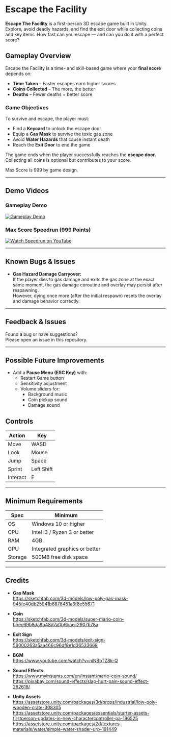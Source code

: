 # Escape the Facility

**Escape The Facility** is a first-person 3D escape game built in Unity. Explore, avoid deadly hazards, and find the exit door while collecting coins and key items. How fast can you escape — and can you do it with a perfect score?

## Gameplay Overview

Escape the Facility is a time- and skill-based game where your **final score** depends on:

- **Time Taken** – Faster escapes earn higher scores  
- **Coins Collected** – The more, the better  
- **Deaths** – Fewer deaths = better score  

### Game Objectives

To survive and escape, the player must:

- Find a **Keycard** to unlock the escape door
- Equip a **Gas Mask** to survive the toxic gas zone  
- Avoid **Water Hazards** that cause instant death
- Reach the **Exit Door** to end the game 

The game ends when the player successfully reaches the **escape door**. Collecting all coins is optional but contributes to your score.

Max Score is 999 by game design.

---

## Demo Videos

### Gameplay Demo  
[![Gameplay Demo](https://img.youtube.com/vi/YKSbw5FFkUo/0.jpg)](https://youtu.be/YKSbw5FFkUo)

### Max Score Speedrun (999 Points)  
[![Watch Speedrun on YouTube](https://img.youtube.com/vi/N3LoRqUaNEY/0.jpg)](https://youtu.be/N3LoRqUaNEY)

---

## Known Bugs & Issues

- **Gas Hazard Damage Carryover:**  
  If the player dies to gas damage and exits the gas zone at the exact same moment, the gas damage coroutine and overlay may persist after respawning.  
  However, dying once more (after the initial respawn) resets the overlay and damage behavior correctly.

---

## Feedback & Issues
Found a bug or have suggestions?  
Please open an issue in this repository.

---

## Possible Future Improvements

- Add a **Pause Menu (ESC Key)** with:
  - Restart Game button
  - Sensitivity adjustment
  - Volume sliders for:
    - Background music
    - Coin pickup sound
    - Damage sound



## Controls

| Action         | Key         |
|----------------|-------------|
| Move           | WASD        |
| Look           | Mouse       |
| Jump           | Space       |
| Sprint         | Left Shift  |
| Interact       | E           |

---

## Minimum Requirements

| Spec           | Minimum                             |
|----------------|--------------------------------------|
| OS             | Windows 10 or higher                 |
| CPU            | Intel i3 / Ryzen 3 or better         |
| RAM            | 4GB                                  |
| GPU            | Integrated graphics or better        |
| Storage        | 500MB free disk space                |

---

## Credits

- **Gas Mask**  
  https://sketchfab.com/3d-models/low-poly-gas-mask-945fc40db25941b6878451a3f8e55671

- **Coin**  
  https://sketchfab.com/3d-models/super-mario-coin-b5ec69b8da8b48d7a0b6baec2907b78a

- **Exit Sign**  
  https://sketchfab.com/3d-models/exit-sign-56000263a5aa466c96df8e1d36533668

- **BGM**  
  https://www.youtube.com/watch?v=niNBbTZ8k-Q

- **Sound Effects**  
  https://www.myinstants.com/en/instant/mario-coin-sound/  
  https://pixabay.com/sound-effects/slap-hurt-pain-sound-effect-262618/

- **Unity Assets**  
  https://assetstore.unity.com/packages/3d/props/industrial/low-poly-wooden-crate-308305  
  https://assetstore.unity.com/packages/essentials/starter-assets-firstperson-updates-in-new-charactercontroller-pa-196525  
  https://assetstore.unity.com/packages/2d/textures-materials/water/simple-water-shader-urp-191449


